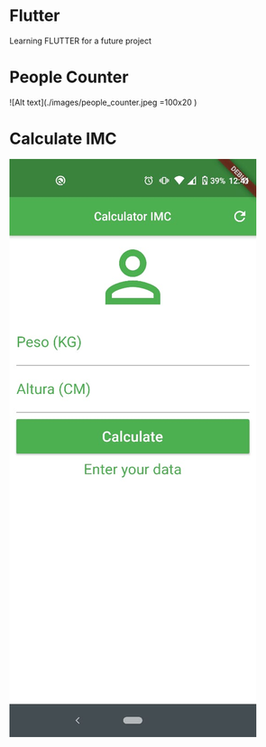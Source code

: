 # Flutter

Learning FLUTTER for a future project
# People Counter
![Alt text](./images/people_counter.jpeg  =100x20 )
# Calculate IMC
![Alt text](./images/calculate_imc.jpeg "Calculate IMC"  ) 

